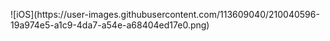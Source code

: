 <p float="center>
  <img src="https://user-images.githubusercontent.com/113609040/210040596-19a974e5-a1c9-4da7-a54e-a68404ed17e0.png" width=22% height=35%>
</p>                                          
![iOS](https://user-images.githubusercontent.com/113609040/210040596-19a974e5-a1c9-4da7-a54e-a68404ed17e0.png)
